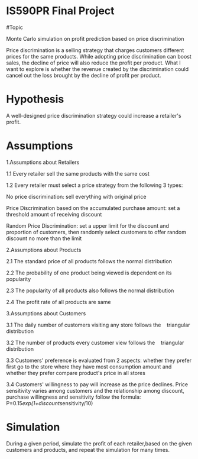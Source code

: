 # IS590PR Final Project
#Topic

Monte Carlo simulation on profit prediction based on price discrimination

Price discrimination is a selling strategy that charges customers different prices 
for the same products.  While adopting price discrimination can boost sales, 
the decline of price will also reduce the profit per product. What I want to 
explore is whether the revenue created by the discrimination could cancel out 
the loss brought by the decline of profit per product.

# Hypothesis

A well-designed price discrimination strategy could increase a retailer's profit.

# Assumptions
1.Assumptions about Retailers

1.1 Every retailer sell the same products with the same cost

1.2 Every retailer must select a price strategy from the following 3 types: 

No price discrimination: sell everything with original price

Price Discrimination based on the accumulated purchase amount: set a threshold 
amount of receiving discount

Random Price Discrimination: set a upper limit for the discount and proportion
of customers, then randomly select customers to offer random discount 
no more than the limit

2.Assumptions about Products

2.1 The standard price of all products follows the normal distribution

2.2 The probability of one product being viewed is dependent on its popularity

2.3 The popularity of all products also follows the normal distribution

2.4 The profit rate of all products are same

3.Assumptions about Customers

3.1 The daily number of customers visiting any store follows the
   triangular distribution

3.2 The number of products every customer view follows the
   triangular distribution

3.3 Customers' preference is evaluated from 2 aspects: whether they prefer first
go to the store where they have most consumption amount and whether they prefer
compare product's price in all stores

3.4 Customers' willingness to pay will increase as the price declines. Price sensitivity
varies among customers and the relationship among discount, purchase willingness
and sensitivity follow the formula: P=0.15*exp(1+discount*sensitivity/10)

# Simulation
During a given period, simulate the profit of each retailer,based on the
given customers and products, and repeat the simulation for many times.




 





 


     
   






